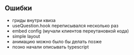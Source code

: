 ## Ошибки

- гриды внутри квиза
- useQuestion.hook переписывался несколько раз
- embed config (мучали клиентов переутановкой кода)
- simple layout
- анимацию можно было бы делать позже
- позно начали описывать typescript